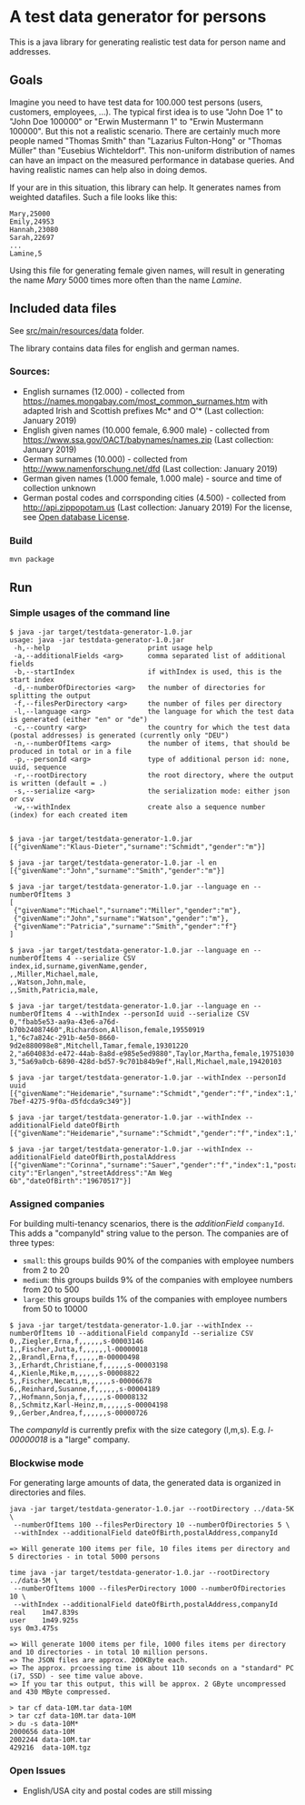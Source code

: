 # A test data generator for persons

This is a java library for generating realistic test data for person name and addresses.

## Goals

Imagine you need to have test data for 100.000 test persons (users, customers, employees, ...).
The typical first idea is to use "John Doe 1" to "John Doe 100000" or "Erwin Mustermann 1" to "Erwin Mustermann 100000".
But this not a realistic scenario. There are certainly much more people named "Thomas Smith" than "Lazarius Fulton-Hong"
or "Thomas Müller" than "Eusebius Wichteldorf". This non-uniform distribution of names can have an impact on the measured
performance in database queries. And having realistic names can help also in doing demos.

If your are in this situation, this library can help. It generates names from weighted datafiles.
Such a file looks like this:

```
Mary,25000
Emily,24953
Hannah,23080
Sarah,22697
...
Lamine,5
```

Using this file for generating female given names, will result in generating the name *Mary* 5000 times more often
than the name *Lamine*.

## Included data files

See [src/main/resources/data](src/main/resources/data) folder.

The library contains data files for english and german names.

### Sources:

- English surnames (12.000) - collected from https://names.mongabay.com/most_common_surnames.htm with adapted Irish and Scottish prefixes Mc* and O'* (Last collection: January 2019)
- English given names (10.000 female, 6.900 male) - collected from https://www.ssa.gov/OACT/babynames/names.zip (Last collection: January 2019) 
- German surnames (10.000) - collected from http://www.namenforschung.net/dfd (Last collection: January 2019)
- German given names (1.000 female, 1.000 male) - source and time of collection unknown
- German postal codes and corrsponding cities (4.500) - collected from http://api.zippopotam.us (Last collection: January 2019)
  For the license, see [Open database License](https://opendatacommons.org/licenses/odbl/1.0/).
### Build

```
mvn package
```

## Run

### Simple usages of the command line

```
$ java -jar target/testdata-generator-1.0.jar
usage: java -jar testdata-generator-1.0.jar
 -h,--help                        print usage help
 -a,--additionalFields <arg>      comma separated list of additional fields
 -b,--startIndex                  if withIndex is used, this is the start index
 -d,--numberOfDirectories <arg>   the number of directories for splitting the output
 -f,--filesPerDirectory <arg>     the number of files per directory
 -l,--language <arg>              the language for which the test data is generated (either "en" or "de")
 -c,--country <arg>               the country for which the test data (postal addresses) is generated (currently only "DEU")
 -n,--numberOfItems <arg>         the number of items, that should be produced in total or in a file
 -p,--personId <arg>              type of additional person id: none, uuid, sequence
 -r,--rootDirectory               the root directory, where the output is written (default = .)
 -s,--serialize <arg>             the serialization mode: either json or csv
 -w,--withIndex                   create also a sequence number (index) for each created item


$ java -jar target/testdata-generator-1.0.jar
[{"givenName":"Klaus-Dieter","surname":"Schmidt","gender":"m"}]

$ java -jar target/testdata-generator-1.0.jar -l en
[{"givenName":"John","surname":"Smith","gender":"m"}]

$ java -jar target/testdata-generator-1.0.jar --language en --numberOfItems 3
[
 {"givenName":"Michael","surname":"Miller","gender":"m"},
 {"givenName":"John","surname":"Watson","gender":"m"},
 {"givenName":"Patricia","surname":"Smith","gender":"f"}
]

$ java -jar target/testdata-generator-1.0.jar --language en --numberOfItems 4 --serialize CSV
index,id,surname,givenName,gender,
,,Miller,Michael,male,
,,Watson,John,male,
,,Smith,Patricia,male,

$ java -jar target/testdata-generator-1.0.jar --language en --numberOfItems 4 --withIndex --personId uuid --serialize CSV
0,"fbab5e53-aa9a-43e6-a76d-b70b24087460",Richardson,Allison,female,19550919
1,"6c7a824c-291b-4e50-8660-9d2e880098e8",Mitchell,Tamar,female,19301220
2,"a604083d-e472-44ab-8a8d-e985e5ed9880",Taylor,Martha,female,19751030
3,"5a69a0cb-6890-428d-bd57-9c701b84b9ef",Hall,Michael,male,19420103

$ java -jar target/testdata-generator-1.0.jar --withIndex --personId uuid
[{"givenName":"Heidemarie","surname":"Schmidt","gender":"f","index":1,"id":"26fb0ec5-7bef-4275-9f0a-d5fdcda9c349"}]

$ java -jar target/testdata-generator-1.0.jar --withIndex --additionalField dateOfBirth
[{"givenName":"Heidemarie","surname":"Schmidt","gender":"f","index":1,"dateOfBirth":"19610722"}]

$ java -jar target/testdata-generator-1.0.jar --withIndex --additionalField dateOfBirth,postalAddress
[{"givenName":"Corinna","surname":"Sauer","gender":"f","index":1,"postalCode":"91052", city":"Erlangen","streetAddress":"Am Weg 6b","dateOfBirth":"19670517"}]
```

### Assigned companies

For building multi-tenancy scenarios, there is the *additionField* `companyId`.
This adds a "companyId" string value to the person.
The companies are of three types:
* `small`: this groups builds 90% of the companies with employee numbers from 2 to 20
* `medium`: this groups builds 9% of the companies with employee numbers from 20 to 500
* `large`: this groups builds 1% of the companies with employee numbers from 50 to 10000

```
$ java -jar target/testdata-generator-1.0.jar --withIndex --numberOfItems 10 --additionalField companyId --serialize CSV
0,,Ziegler,Erna,f,,,,,,s-00003146
1,,Fischer,Jutta,f,,,,,,l-00000018
2,,Brandl,Erna,f,,,,,,m-00000498
3,,Erhardt,Christiane,f,,,,,,s-00003198
4,,Kienle,Mike,m,,,,,,s-00008822
5,,Fischer,Necati,m,,,,,,s-00006678
6,,Reinhard,Susanne,f,,,,,,s-00004189
7,,Hofmann,Sonja,f,,,,,,s-00008132
8,,Schmitz,Karl-Heinz,m,,,,,,s-00004198
9,,Gerber,Andrea,f,,,,,,s-00000726
```

The *companyId* is currently prefix with the size category (l,m,s). E.g. *l-00000018* is a "large" company.

### Blockwise mode

For generating large amounts of data, the generated data is organized in directories and files.

```
java -jar target/testdata-generator-1.0.jar --rootDirectory ../data-5K \
 --numberOfItems 100 --filesPerDirectory 10 --numberOfDirectories 5 \
 --withIndex --additionalField dateOfBirth,postalAddress,companyId
 
=> Will generate 100 items per file, 10 files items per directory and 5 directories - in total 5000 persons 

time java -jar target/testdata-generator-1.0.jar --rootDirectory ../data-5M \
 --numberOfItems 1000 --filesPerDirectory 1000 --numberOfDirectories 10 \
 --withIndex --additionalField dateOfBirth,postalAddress,companyId
real	1m47.839s
user	1m49.925s
sys	0m3.475s
 
=> Will generate 1000 items per file, 1000 files items per directory and 10 directories - in total 10 million persons.
=> The JSON files are approx. 200KByte each.
=> The approx. prcoessing time is about 110 seconds on a "standard" PC (i7, SSD) - see time value above.
=> If you tar this output, this will be approx. 2 GByte uncompressed and 430 MByte compressed.

> tar cf data-10M.tar data-10M
> tar czf data-10M.tar data-10M
> du -s data-10M*
2000656	data-10M
2002244	data-10M.tar
429216	data-10M.tgz
```
### Open Issues

- English/USA city and postal codes are still missing

